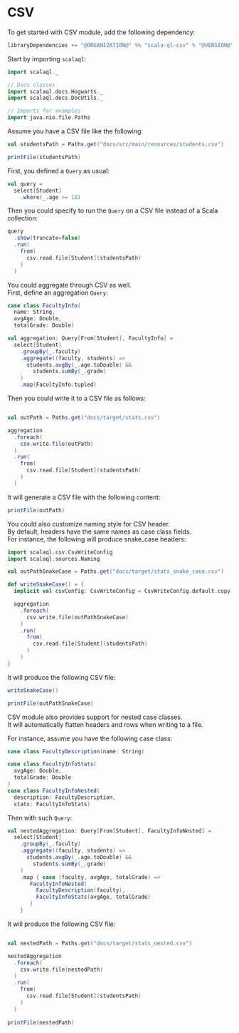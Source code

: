 # CSV

To get started with CSV module, add the following dependency:

```scala
libraryDependencies += "@ORGANIZATION@" %% "scala-ql-csv" % "@VERSION@"
```

Start by importing `scalaql`:

```scala mdoc
import scalaql._

// Docs classes
import scalaql.docs.Hogwarts._
import scalaql.docs.DocUtils._

// Imports for examples
import java.nio.file.Paths
```

Assume you have a CSV file like the following:

```scala mdoc
val studentsPath = Paths.get("docs/src/main/resources/students.csv")

printFile(studentsPath)
```

First, you defined a `Query` as usual:

```scala mdoc
val query =
  select[Student]
    .where(_.age >= 18)
```

Then you could specify to run the `Query` on a CSV file instead of a Scala collection:

```scala mdoc
query
  .show(truncate=false)
  .run(
    from(
      csv.read.file[Student](studentsPath)
    )
  )
```

You could aggregate through CSV as well.  
First, define an aggregation `Query`:

```scala mdoc
case class FacultyInfo(
  name: String, 
  avgAge: Double, 
  totalGrade: Double)

val aggregation: Query[From[Student], FacultyInfo] =
  select[Student]
    .groupBy(_.faculty)
    .aggregate((faculty, students) =>
      students.avgBy(_.age.toDouble) &&
        students.sumBy(_.grade)
    )
    .map(FacultyInfo.tupled)
```

Then you could write it to a CSV file as follows:

```scala mdoc

val outPath = Paths.get("docs/target/stats.csv")

aggregation
  .foreach(
    csv.write.file(outPath)
  )
  .run(
    from(
      csv.read.file[Student](studentsPath)
    )
  )
```

It will generate a CSV file with the following content:

```scala mdoc
printFile(outPath)
```

You could also customize naming style for CSV header.  
By default, headers have the same names as case class fields.   
For instance, the following will produce snake_case headers:

```scala mdoc
import scalaql.csv.CsvWriteConfig
import scalaql.sources.Naming

val outPathSnakeCase = Paths.get("docs/target/stats_snake_case.csv")

def writeSnakeCase() = {
  implicit val csvConfig: CsvWriteConfig = CsvWriteConfig.default.copy(naming = Naming.SnakeCase)

  aggregation
    .foreach(
      csv.write.file(outPathSnakeCase)
    )
    .run(
      from(
        csv.read.file[Student](studentsPath)
      )
    )
} 
```

It will produce the following CSV file:

```scala mdoc
writeSnakeCase()

printFile(outPathSnakeCase)
```

CSV module also provides support for nested case classes.  
It will automatically flatten headers and rows when writing to a file.  

For instance, assume you have the following case class:

```scala mdoc
case class FacultyDescription(name: String)

case class FacultyInfoStats(
  avgAge: Double, 
  totalGrade: Double
)
case class FacultyInfoNested(
  description: FacultyDescription, 
  stats: FacultyInfoStats)
```

Then with such `Query`:

```scala mdoc
val nestedAggregation: Query[From[Student], FacultyInfoNested] =
  select[Student]
    .groupBy(_.faculty)
    .aggregate((faculty, students) =>
      students.avgBy(_.age.toDouble) &&
        students.sumBy(_.grade)
    )
    .map { case (faculty, avgAge, totalGrade) => 
       FacultyInfoNested(
         FacultyDescription(faculty),
         FacultyInfoStats(avgAge, totalGrade)
       )
    }
```

It will produce the following CSV file:

```scala mdoc

val nestedPath = Paths.get("docs/target/stats_nested.csv")

nestedAggregation
  .foreach(
    csv.write.file(nestedPath)
  )
  .run(
    from(
      csv.read.file[Student](studentsPath)
    )
  )
  
printFile(nestedPath)
```
